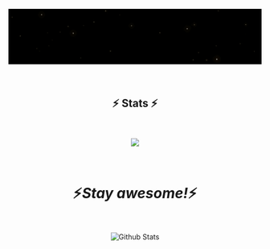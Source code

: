 <p align="center" width="200">
  <img src="https://github.com/ulugbekivich/ulugbekivich/blob/main/github.gif" alt="Hi, I'm Shaydullayev 👋">
</p>

<br>

<h2 align="center">⚡ Stats ⚡</h2>
<br>
<p align="center" >
  <a href="https://github.com/ulugbekivich/github-readme-stats"> 
      <img  src="https://github-readme-stats.vercel.app/api?username=ulugbekivich&&show_icons=true&theme=dark"/>
  </a>
</p>

<br>
<h1 align='center'>⚡️<i>Stay awesome!</i>⚡️</h1>
<br>
<p align="center">
        <img src="" alt="Github Stats" />
</p>
